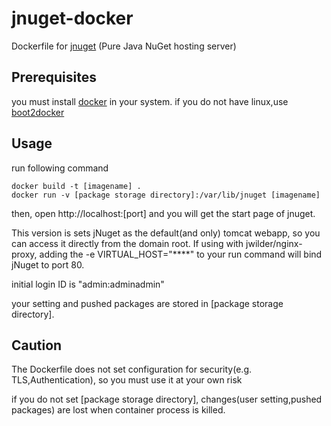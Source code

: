 # jnuget-docker
Dockerfile for [jnuget](https://bitbucket.org/aristar/jnuget) (Pure Java NuGet hosting server)

## Prerequisites

you must install [docker](http://docs.docker.com/) in your system.
if you do not have linux,use [boot2docker](http://boot2docker.io/)

## Usage
run following command

    docker build -t [imagename] .
    docker run -v [package storage directory]:/var/lib/jnuget [imagename]

then, open http://localhost:[port] and you will get the start page of jnuget.

This version is sets jNuget as the default(and only) tomcat webapp, so you can access it directly from the domain root.
If using with jwilder/nginx-proxy, adding the -e VIRTUAL_HOST="****" to your run command will bind jNuget to port 80. 

initial login ID is "admin:adminadmin"

your setting and pushed packages are stored in [package storage directory].

## Caution
The Dockerfile does not set configuration for security(e.g. TLS,Authentication),
so you must use it at your own risk

if you do not set [package storage directory], changes(user setting,pushed packages) are lost when container process is killed.
